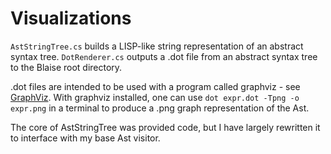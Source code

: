 # Visualizations

`AstStringTree.cs` builds a LISP-like string representation of an abstract syntax tree.
`DotRenderer.cs` outputs a .dot file from an abstract syntax tree to the Blaise root directory.

.dot files are intended to be used with a program called graphviz - see [GraphViz](https://graphviz.org/).
With graphviz installed, one can use `dot expr.dot -Tpng -o expr.png` in a terminal to produce a .png graph representation of the Ast.

The core of AstStringTree was provided code, but I have largely rewritten it to interface with my base Ast visitor.